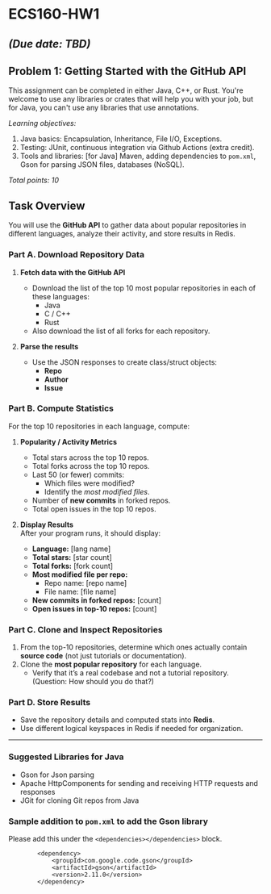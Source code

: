 # ECS160-HW1 
## _(Due date: TBD)_
## Problem 1: Getting Started with the GitHub API  

This assignment can be completed in either Java, C++, or Rust. You're welcome to use any libraries or crates that will help you with your job, but for Java, you can't use any libraries that use annotations.

_Learning objectives:_ 
1. Java basics: Encapsulation, Inheritance, File I/O, Exceptions.
2. Testing: JUnit, continuous integration via Github Actions (extra credit).
3. Tools and libraries: [for Java] Maven, adding dependencies to `pom.xml`, Gson for parsing JSON files, databases (NoSQL).

_Total points: 10_

## Task Overview
You will use the **GitHub API** to gather data about popular repositories in different languages, analyze their activity, and store results in Redis.  



### Part A. Download Repository Data
1. **Fetch data with the GitHub API**  
   - Download the list of the top 10 most popular repositories in each of these languages:  
     - Java  
     - C / C++  
     - Rust  
   - Also download the list of all forks for each repository.  

2. **Parse the results**  
   - Use the JSON responses to create class/struct objects:  
     - **Repo**  
     - **Author**  
     - **Issue**  


### Part B. Compute Statistics
For the top 10 repositories in each language, compute:  

1. **Popularity / Activity Metrics**
   - Total stars across the top 10 repos.  
   - Total forks across the top 10 repos.  
   - Last 50 (or fewer) commits:  
     - Which files were modified?  
     - Identify the *most modified files*.  
   - Number of **new commits** in forked repos.  
   - Total open issues in the top 10 repos.  

2. **Display Results**  
   After your program runs, it should display:  
   - **Language:** [lang name]  
   - **Total stars:** [star count]  
   - **Total forks:** [fork count]  
   - **Most modified file per repo:**  
     - Repo name: [repo name]  
     - File name: [file name]  
   - **New commits in forked repos:** [count]  
   - **Open issues in top-10 repos:** [count]  


### Part C. Clone and Inspect Repositories
1. From the top-10 repositories, determine which ones actually contain **source code** (not just tutorials or documentation).  
2. Clone the **most popular repository** for each language.  
   - Verify that it’s a real codebase and not a tutorial repository. (Question: How should you do that?)


### Part D. Store Results
- Save the repository details and computed stats into **Redis**.  
- Use different logical keyspaces in Redis if needed for organization.




---

### Suggested Libraries for Java
- Gson for Json parsing
- Apache HttpComponents for sending and receiving HTTP requests and responses
- JGit for cloning Git repos from Java

### Sample addition to `pom.xml` to add the Gson library

Please add this under the `<dependencies></dependencies>` block.
```
        <dependency>
            <groupId>com.google.code.gson</groupId>
            <artifactId>gson</artifactId>
            <version>2.11.0</version>
        </dependency>
```

